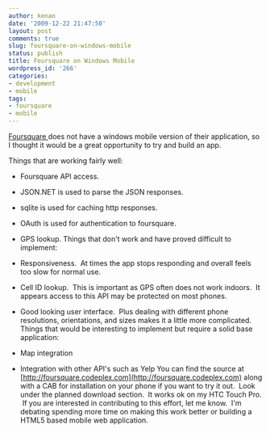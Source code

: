 ```yaml
---
author: kenan
date: '2009-12-22 21:47:50'
layout: post
comments: true
slug: foursquare-on-windows-mobile
status: publish
title: Foursquare on Windows Mobile
wordpress_id: '266'
categories:
- development
- mobile
tags:
- foursquare
- mobile
---
```


[Foursquare ](http://foursquare.com)does not have a windows mobile version of
their application, so I thought it would be a great opportunity to try and
build an app.

Things that are working fairly well:

  * Foursquare API access.
  * JSON.NET is used to parse the JSON responses.
  * sqlite is used for caching http responses.
  * OAuth is used for authentication to foursquare.
  * GPS lookup.
Things that don't work and have proved difficult to implement:

  * Responsiveness.  At times the app stops responding and overall feels too slow for normal use.
  * Cell ID lookup.  This is important as GPS often does not work indoors.  It appears access to this API may be protected on most phones.
  * Good looking user interface.  Plus dealing with different phone resolutions, orientations, and sizes makes it a little more complicated.
Things that would be interesting to implement but require a solid base
application:

  * Map integration
  * Integration with other API's such as Yelp
You can find the source at
[http://foursquare.codeplex.com](http://foursquare.codeplex.com) along with a
CAB for installation on your phone if you want to try it out.  Look under the
planned download section.  It works ok on my HTC Touch Pro.  If you are
interested in contributing to this effort, let me know.  I'm debating spending
more time on making this work better or building a HTML5 based mobile web
application.

